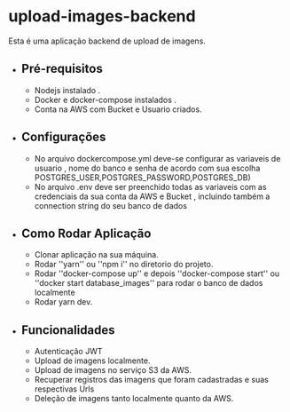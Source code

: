 # upload-images-backend

Esta é uma aplicação backend de upload de imagens.

  - ## Pré-requisitos
    - Nodejs instalado .
    - Docker e docker-compose instalados .
    - Conta na AWS com Bucket e Usuario criados.


  - ## Configurações
    - No arquivo dockercompose.yml deve-se configurar as variaveis de usuario , nome do banco e senha de acordo com sua escolha   POSTGRES_USER,POSTGRES_PASSWORD,POSTGRES_DB)
    - No arquivo .env deve ser preenchido todas as variaveis com as credenciais da sua conta da AWS e Bucket , incluindo também a connection string do seu banco de dados

  - ## Como Rodar Aplicação
    - Clonar aplicação na sua máquina.
    - Rodar ''yarn'' ou ''npm i'' no diretorio do projeto.
    - Rodar ''docker-compose up'' e depois ''docker-compose start'' ou ''docker start database_images'' para rodar o banco de dados localmente
    - Rodar yarn dev.
    
    
  - ## Funcionalidades
    - Autenticação JWT
    - Upload de imagens localmente.
    - Upload de imagens no serviço S3 da AWS.
    - Recuperar registros das imagens que foram cadastradas e suas respectivas Urls
    - Deleção de imagens tanto localmente quanto da AWS.

        
